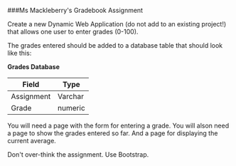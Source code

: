 ###Ms Mackleberry's Gradebook Assignment

Create a new Dynamic Web Application (do not add to an existing project!) that allows one user to enter grades (0-100).

The grades entered should be added to a database table that should look like this:

**Grades Database**

Field|Type
---|---
Assignment|Varchar
Grade|numeric

 
You will need a page with the form for entering a grade. You will alson need a page to show the grades entered so far. And a page for displaying the current average.

Don't over-think the assignment. Use Bootstrap.